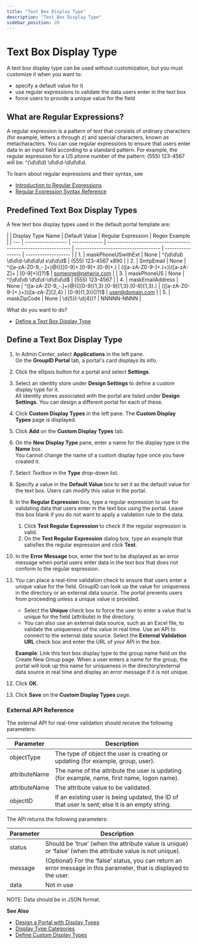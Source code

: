 ```yaml
---
title: "Text Box Display Type"
description: "Text Box Display Type"
sidebar_position: 20
---
```


# Text Box Display Type

A text box display type can be used without customization, but you must customize it when you want
to:

- specify a default value for it
- use regular expressions to validate the data users enter in the text box
- force users to provide a unique value for the field

## What are Regular Expressions?

A regular expression is a pattern of text that consists of ordinary characters (for example, letters
a through z) and special characters, known as metacharacters. You can use regular expressions to
ensure that users enter data in an input field according to a standard pattern. For example, the
regular expression for a US phone number of the pattern: (555) 123-4567 will be: ^\(\d\d\d\)
\d\d\d-\d\d\d\d.

To learn about regular expressions and their syntax, see

- [Introduction to Regular Expressions](https://docs.microsoft.com/en-us/previous-versions/visualstudio/visual-studio-2010/28hw3sce(v%3dvs.100))
- [Regular Expression Syntax Reference](https://msdn.microsoft.com/en-us/library/ms840427.aspx)

## Predefined Text Box Display Types

A few text box display types used in the default portal template are:

|     | Display Type Name  | Default Value | Regular Expression                                             | Regex Example                        |
| --- | ------------------ | ------------- | -------------------------------------------------------------- | ------------------------------------ | ----------------- | ------------------- |
| 1.  | maskPhoneUSwithExt | None          | ^\(\d\d\d\) \d\d\d-\d\d\d\d x\d\d\d$                           | (555) 123-4567 x890                  |
| 2.  | SmtpEmail          | None          | ^([a-zA-Z0-9_\-\.]+)@((\[[0-9]+\.[0-9]+\.[0-9]+\.)             | (([a-zA-Z0-9\-]+\.)+))([a-zA-Z]+     | [0-9]+)(\]?)$     | someone@netwrix.com |
| 3.  | maskPhoneUS        | None          | ^\(\d\d\d\) \d\d\d-\d\d\d\d$                                   | (555) 123-4567                       |
| 4.  | maskEmailAddress   | None          | ^([a-zA-Z0-9_\-\.]+)@((\[[0-9]{1,3}\.[0-9]{1,3}\.[0-9]{1,3}\.) | (([a-zA-Z0-9\-]+\.)+))([a-zA-Z]{2,4} | [0-9]{1,3})(\]?)$ | user@domain.com     |
| 5.  | maskZipCode        | None          | \d{5}(-\d{4})?                                                 | NNNNN-NNNN                           |

What do you want to do?

- [Define a Text Box Display Type](#define-a-text-box-display-type)

## Define a Text Box Display Type

1. In Admin Center, select **Applications** in the left pane.  
   On the **GroupID Portal** tab, a portal's card displays its info.
2. Click the ellipsis button for a portal and select **Settings**.
3. Select an identity store under **Design Settings** to define a custom display type for it.  
   All identity stores associated with the portal are listed under **Design Settings**. You can
   design a different portal for each of these.
4. Click **Custom Display Types** in the left pane. The **Custom Display Types** page is displayed.
5. Click **Add** on the **Custom Display Types** tab.
6. On the **New Display Type** pane, enter a name for the display type in the **Name** box.  
   You cannot change the name of a custom display type once you have created it.
7. Select _Textbox_ in the **Type** drop-down list.
8. Specify a value in the **Default Value** box to set it as the default value for the text box.
   Users can modify this value in the portal.
9. In the **Regular Expression** box, type a regular expression to use for validating data that
   users enter in the text box using the portal. Leave this box blank if you do not want to apply a
   validation rule to the data.

    1. Click **Test Regular Expression** to check if the regular expression is valid.
    2. On the **Test Regular Expression** dialog box, type an example that satisfies the regular
       expression and click **Test**.

10. In the **Error Message** box, enter the text to be displayed as an error message when portal
    users enter data in the text box that does not conform to the regular expression.
11. You can place a real-time validation check to ensure that users enter a unique value for the
    field. GroupID can look up the value for uniqueness in the directory or an external data source.
    The portal prevents users from proceeding unless a unique value is provided.

    - Select the **Unique** check box to force the user to enter a value that is unique for the
      field (attribute) in the directory.
    - You can also use an external data source, such as an Excel file, to validate the uniqueness of
      the value in real time. Use an API to connect to the external data source. Select the
      **External Validation URL** check box and enter the URL of your API in the box.

    **Example**: Link this text box display type to the group name field on the Create New Group
    page. When a user enters a name for the group, the portal will look up this name for uniqueness
    in the directory/external data source in real time and display an error message if it is not
    unique.

12. Click **OK**.
13. Click **Save** on the **Custom Display Types** page.

### External API Reference

The external API for real-time validation should receive the following parameters:

| Parameter     | Description                                                                                    |
| ------------- | ---------------------------------------------------------------------------------------------- |
| objectType    | The type of object the user is creating or updating (for example, group, user).                |
| attributeName | The name of the attribute the user is updating (for example, name, first name, logon name).    |
| attributeName | The attribute value to be validated.                                                           |
| objectID      | If an existing user is being updated, the ID of that user is sent; else it is an empty string. |

The API returns the following parameters:

| Parameter | Description                                                                                                          |
| --------- | -------------------------------------------------------------------------------------------------------------------- |
| status    | Should be ‘true’ (when the attribute value is unique) or ‘false’ (when the attribute value is not unique).           |
| message   | (Optional) For the ‘false’ status, you can return an error message in this parameter, that is displayed to the user. |
| data      | Not in use                                                                                                           |

NOTE: Data should be in JSON format.

**See Also**

- [Design a Portal with Display Types](/docs/directorymanager/11.0/admincenter/applications/portal/displaytype/overview.md)
- [Display Type Categories](/docs/directorymanager/11.0/admincenter/applications/portal/categories/categories.md)
- [Define Custom Display Types](/docs/directorymanager/11.0/admincenter/applications/portal/categories/custom.md)
